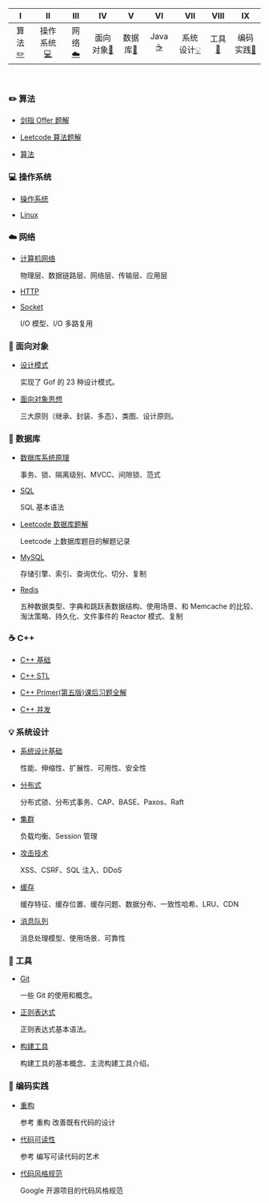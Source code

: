 | Ⅰ | Ⅱ | Ⅲ | Ⅳ | Ⅴ | Ⅵ | Ⅶ | Ⅷ | Ⅸ  |
| :--------: | :---------: | :---------: | :---------: | :---------: | :---------:| :---------: | :-------: | :-------:|
| 算法[:pencil2:](#pencil2-算法) | 操作系统[:computer:](#computer-操作系统)|网络[:cloud:](#cloud-网络) | 面向对象[:couple:](#couple-面向对象) |数据库[:floppy_disk:](#floppy_disk-数据库)| Java [:coffee:](#coffee-java)| 系统设计[:bulb:](#bulb-系统设计)| 工具[:hammer:](#hammer-工具)| 编码实践[:speak_no_evil:](#speak_no_evil-编码实践)|

<br>

### :pencil2: 算法

- [剑指 Offer 题解](https://github.com/LuckyGrx/Coding-Interviews)

  

- [Leetcode 算法题解](https://github.com/LuckyGrx/LeetCode-Algorithms)


  
 - [算法]()



### :computer: 操作系统

- [操作系统]()

  

- [Linux]()



### :cloud: 网络 

- [计算机网络]()

  物理层、数据链路层、网络层、传输层、应用层

- [HTTP]()



- [Socket]()

  I/O 模型、I/O 多路复用

### :couple: 面向对象

- [设计模式]()

  实现了 Gof 的 23 种设计模式。

- [面向对象思想]()

  三大原则（继承、封装、多态）、类图、设计原则。

### :floppy_disk: 数据库 

- [数据库系统原理]()

  事务、锁、隔离级别、MVCC、间隙锁、范式

- [SQL]()

  SQL 基本语法

- [Leetcode 数据库题解](https://github.com/LuckyGrx/LeetCode-Database)

  Leetcode 上数据库题目的解题记录

- [MySQL]()

  存储引擎、索引、查询优化、切分、复制

- [Redis]()

  五种数据类型、字典和跳跃表数据结构、使用场景、和 Memcache 的比较、淘汰策略、持久化、文件事件的 Reactor 模式、复制

### :coffee: C++
- [C++ 基础]()

- [C++ STL]()

- [C++ Primer(第五版)课后习题全解](https://github.com/LuckyGrx/CppPrimer)

- [C++ 并发]()


### :bulb: 系统设计 

- [系统设计基础]()

  性能、伸缩性、扩展性、可用性、安全性

- [分布式]()

  分布式锁、分布式事务、CAP、BASE、Paxos、Raft

- [集群]()

  负载均衡、Session 管理

- [攻击技术]()

  XSS、CSRF、SQL 注入、DDoS

- [缓存]()

  缓存特征、缓存位置、缓存问题、数据分布、一致性哈希、LRU、CDN

- [消息队列]()

  消息处理模型、使用场景、可靠性

### :hammer: 工具 

- [Git]()

  一些 Git 的使用和概念。

- [正则表达式]()

  正则表达式基本语法。

- [构建工具]()

  构建工具的基本概念、主流构建工具介绍。

### :speak_no_evil: 编码实践 

- [重构]()

  参考 重构 改善既有代码的设计

- [代码可读性]()

  参考 编写可读代码的艺术

- [代码风格规范]()

  Google 开源项目的代码风格规范

